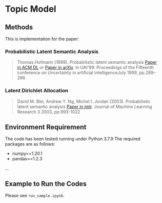# Topic Model

## Methods
This is implementation for the paper:

### Probabilistic Latent Semantic Analysis
>Thomas Hofmann (1999). Probabilistic latent semantic analysis [Paper in ACM DL](https://dl.acm.org/doi/pdf/10.5555/2073796.2073829) or [Paper in arXiv](https://arxiv.org/pdf/1301.6705.pdf). In UAI'99: Proceedings of the Fifteenth conference on Uncertainty in artificial intelligenceJuly 1999, pp.289–296

### Latent Dirichlet Allocation
>David M. Blei, Andrew Y. Ng, Michel I. Jordan (2003). Probabilistic latent semantic analysis [Paper in jmlr](https://www.jmlr.org/papers/volume3/blei03a/blei03a.pdf?TB_iframe=true&width=370.8&height=658.8). Journal of Machine Learning Research 3 2003, pp.993-1022

## Environment Requirement
The code has been tested running under Python 3.7.9 The required packages are as follows:
* numpy==1.20.1
* pandas==1.2.3

...

## Example to Run the Codes
Please see `run_sample.ipynb`.
